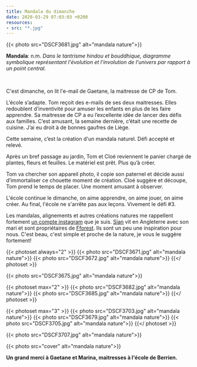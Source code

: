 ```yaml
---
title: Mandala du dimanche
date: 2020-03-29 07:03:03 +0200
resources:
- src: "*.jpg"
---
```


{{< photo src="DSCF3681.jpg" alt="mandala nature">}}

**Mandala**: n.m. *Dans le tantrisme hindou et bouddhique, diagramme symbolique représentant l'évolution et l'involution de l'univers par rapport à un point central.*

<br/>

C'est dimanche, on lit l'e-mail de Gaetane, la maitresse de CP de Tom.

L’école s’adapte. Tom reçoit des e-mails de ses deux maitresses. Elles redoublent d’inventivité pour amuser les enfants en plus de les faire apprendre.
Sa maitresse de CP a eu l’excellente idée de lancer des défis aux familles. C’est amusant, la semaine dernière, c’était une recette de cuisine. J’ai eu droit à de bonnes gaufres de Liège.

Cette semaine, c’est la création d'un mandala naturel. Défi accepté et relevé.

Après un bref passage au jardin, Tom et Cloé reviennent le panier chargé de plantes, fleurs et feuilles. Le matériel est prêt. Plus qu’à créer.

Tom va chercher son appareil photo, il copie son paternel et décide aussi d’immortaliser ce chouette moment de création. Cloé suggère et découpe, Tom prend le temps de placer. Une moment amusant à observer.

L'école continue le dimanche, on aime apprendre, on aime jouer, on aime créer. Au final, l'école ne s'arrête pas aux leçons. Vivement le défi #3.

Les mandalas, alignements et autres créations natures me rappellent fortement [un compte instagram](https://www.instagram.com/coldatnight/) que je suis. [Sian](https://www.instagram.com/coldatnight/) vit en Angleterre avec son mari et sont propriétaires de [Fforest](https://www.coldatnight.co.uk). Ils sont un peu une inspiration pour nous. C'est beau, c'est simple et proche de la nature, je vous le suggère fortement!

{{< photoset always="2" >}}
{{< photo src="DSCF3671.jpg" alt="mandala nature">}}
{{< photo src="DSCF3672.jpg" alt="mandala nature">}}
{{</ photoset >}}

{{< photo src="DSCF3675.jpg" alt="mandala nature">}}

{{< photoset max="2" >}}
{{< photo src="DSCF3682.jpg" alt="mandala nature">}}
{{< photo src="DSCF3685.jpg" alt="mandala nature">}}
{{</ photoset >}}

{{< photoset max="3" >}}
{{< photo src="DSCF3703.jpg" alt="mandala nature">}}
{{< photo src="DSCF3679.jpg" alt="mandala nature">}}
{{< photo src="DSCF3705.jpg" alt="mandala nature">}}
{{</ photoset >}}

{{< photo src="DSCF3707.jpg" alt="mandala nature">}}

{{< photo src="cover" alt="mandala nature">}}

**Un grand merci à Gaetane et Marina, maitresses à l'école de Berrien.**

